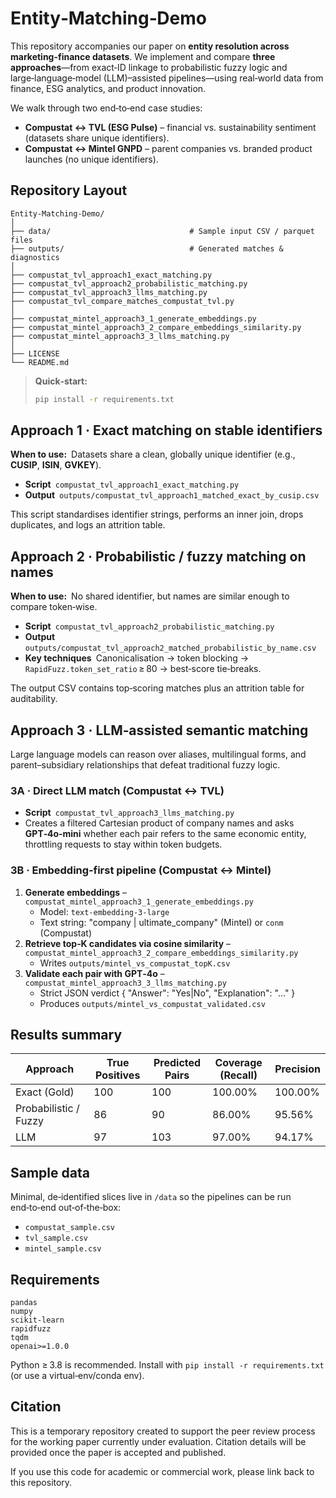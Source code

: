 
# Entity‑Matching‑Demo

This repository accompanies our paper on **entity resolution across marketing-finance datasets**. We implement and compare **three approaches**—from exact‐ID linkage to probabilistic fuzzy logic and large‑language‑model (LLM)–assisted pipelines—using real‑world data from finance, ESG analytics, and product innovation.

We walk through two end‑to‑end case studies:

- **Compustat ↔ TVL (ESG Pulse)** – financial vs. sustainability sentiment (datasets share unique identifiers).
- **Compustat ↔ Mintel GNPD** – parent companies vs. branded product launches (no unique identifiers).

## Repository Layout

```text
Entity‑Matching‑Demo/
│
├── data/                               # Sample input CSV / parquet files
├── outputs/                            # Generated matches & diagnostics
│
├── compustat_tvl_approach1_exact_matching.py
├── compustat_tvl_approach2_probabilistic_matching.py
├── compustat_tvl_approach3_llms_matching.py
├── compustat_tvl_compare_matches_compustat_tvl.py
│
├── compustat_mintel_approach3_1_generate_embeddings.py
├── compustat_mintel_approach3_2_compare_embeddings_similarity.py
├── compustat_mintel_approach3_3_llms_matching.py
│
├── LICENSE
└── README.md
```

> **Quick‑start:**
>
> ```bash
> pip install -r requirements.txt
> ```

## Approach 1 · Exact matching on stable identifiers

**When to use:** Datasets share a clean, globally unique identifier (e.g., **CUSIP**, **ISIN**, **GVKEY**).

- **Script** `compustat_tvl_approach1_exact_matching.py`
- **Output** `outputs/compustat_tvl_approach1_matched_exact_by_cusip.csv`

This script standardises identifier strings, performs an inner join, drops duplicates, and logs an attrition table.

## Approach 2 · Probabilistic / fuzzy matching on names

**When to use:** No shared identifier, but names are similar enough to compare token‑wise.

- **Script** `compustat_tvl_approach2_probabilistic_matching.py`
- **Output** `outputs/compustat_tvl_approach2_matched_probabilistic_by_name.csv`
- **Key techniques** Canonicalisation → token blocking → `RapidFuzz.token_set_ratio` ≥ 80 → best‑score tie‑breaks.

The output CSV contains top‑scoring matches plus an attrition table for auditability.

## Approach 3 · LLM‑assisted semantic matching

Large language models can reason over aliases, multilingual forms, and parent–subsidiary relationships that defeat traditional fuzzy logic.

### 3A · Direct LLM match (Compustat ↔ TVL)

- **Script** `compustat_tvl_approach3_llms_matching.py`
- Creates a filtered Cartesian product of company names and asks **GPT‑4o‑mini** whether each pair refers to the same economic entity, throttling requests to stay within token budgets.

### 3B · Embedding‑first pipeline (Compustat ↔ Mintel)

1. **Generate embeddings** – `compustat_mintel_approach3_1_generate_embeddings.py`
   - Model: `text‑embedding‑3‑large`
   - Text string: "company | ultimate\_company" (Mintel) or `conm` (Compustat)
2. **Retrieve top‑K candidates via cosine similarity** – `compustat_mintel_approach3_2_compare_embeddings_similarity.py`
   - Writes `outputs/mintel_vs_compustat_topK.csv`
3. **Validate each pair with GPT‑4o** – `compustat_mintel_approach3_3_llms_matching.py`
   - Strict JSON verdict { "Answer": "Yes|No", "Explanation": "…" }
   - Produces `outputs/mintel_vs_compustat_validated.csv`

## Results summary

| Approach              | True Positives | Predicted Pairs | Coverage (Recall) | Precision |
| --------------------- | -------------- | --------------- | ----------------- | --------- |
| Exact (Gold)          | 100            | 100             | 100.00%           | 100.00%   |
| Probabilistic / Fuzzy | 86             | 90              | 86.00%            | 95.56%    |
| LLM                   | 97             | 103             | 97.00%            | 94.17%    |

## Sample data

Minimal, de‑identified slices live in `/data` so the pipelines can be run end‑to‑end out‑of‑the‑box:

* `compustat_sample.csv`
* `tvl_sample.csv`
* `mintel_sample.csv`

## Requirements

```text
pandas
numpy
scikit‑learn
rapidfuzz
tqdm
openai>=1.0.0
```

Python ≥ 3.8 is recommended. Install with `pip install -r requirements.txt` (or use a virtual‑env/conda env).

## Citation

This is a temporary repository created to support the peer review process for the working paper currently under evaluation. Citation details will be provided once the paper is accepted and published.

If you use this code for academic or commercial work, please link back to this repository.
